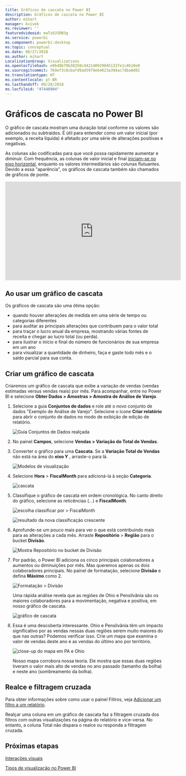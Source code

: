 ```yaml
---
title: Gráficos de cascata no Power BI
description: Gráficos de cascata no Power BI
author: mihart
manager: kvivek
ms.reviewer: ''
featuredvideoid: maTzOJSRB3g
ms.service: powerbi
ms.component: powerbi-desktop
ms.topic: conceptual
ms.date: 09/27/2018
ms.author: mihart
LocalizationGroup: Visualizations
ms.openlocfilehash: e9b48b79b30250c442140929045132fe1c4b10e8
ms.sourcegitcommit: 769ef3c8cbafd9ad5979eb4023a394ac7dba8d02
ms.translationtype: HT
ms.contentlocale: pt-BR
ms.lasthandoff: 09/28/2018
ms.locfileid: "47448904"
---
```

# <a name="waterfall-charts-in-power-bi"></a>Gráficos de cascata no Power BI
O gráfico de cascata mostram uma duração total conforme os valores são adicionados ou subtraídos. É útil para entender como um valor inicial (por exemplo, a receita líquida) é afetado por uma série de alterações positivas e negativas.

As colunas são codificadas para que você possa rapidamente aumentar e diminuir. Com frequência, as colunas de valor inicial e final [iniciam-se no eixo horizontal](https://support.office.com/article/Create-a-waterfall-chart-in-Office-2016-for-Windows-8de1ece4-ff21-4d37-acd7-546f5527f185#BKMK_Float "iniciam-se no eixo horizontal"), enquanto os valores intermediários são colunas flutuantes. Devido a essa "aparência", os gráficos de cascata também são chamados de gráficos de ponte.

<iframe width="560" height="315" src="https://www.youtube.com/embed/qKRZPBnaUXM" frameborder="0" allow="autoplay; encrypted-media" allowfullscreen></iframe>

## <a name="when-to-use-a-waterfall-chart"></a>Ao usar um gráfico de cascata
Os gráficos de cascata são uma ótima opção:

* quando houver alterações de medida em uma série de tempo ou categorias diferentes
* para auditar as principais alterações que contribuem para o valor total
* para traçar o lucro anual da empresa, mostrando várias fontes de receita e chegar ao lucro total (ou perda).
* para ilustrar o início e final do número de funcionários de sua empresa em um ano
* para visualizar a quantidade de dinheiro, faça e gaste todo mês e o saldo parcial para sua conta. 

## <a name="create-a-waterfall-chart"></a>Criar um gráfico de cascata
Criaremos um gráfico de cascata que exibe a variação de vendas (vendas estimadas versus vendas reais) por mês. Para acompanhar, entre no Power BI e selecione **Obter Dados \> Amostras \> Amostra de Análise de Varejo**. 

1. Selecione a guia **Conjuntos de dados** e role até o novo conjunto de dados "Exemplo de Análise de Varejo".  Selecione o ícone **Criar relatório** para abrir o conjunto de dados no modo de exibição de edição de relatório. 
   
    ![Guia Conjuntos de Dados realçada](media/power-bi-visualization-waterfall-charts/power-bi-waterfall-report.png)
2. No painel **Campos**, selecione **Vendas \> Variação do Total de Vendas**. 
3. Converter o gráfico para uma **Cascata**. Se a **Variação Total de Vendas** não está na área do **eixo Y** , arraste-o para lá.
   
    ![Modelos de visualização](media/power-bi-visualization-waterfall-charts/convertwaterfall.png)
4. Selecione **Hora** \> **FiscalMonth** para adicioná-la à seção **Categoria**. 
   
    ![cascata](media/power-bi-visualization-waterfall-charts/power-bi-waterfall.png)
5. Classifique o gráfico de cascata em ordem cronológica. No canto direito do gráfico, selecione as reticências (...) e **FiscalMonth**.
   
    ![escolha classificar por > FiscalMonth](media/power-bi-visualization-waterfall-charts/power-bi-sort-by.png)
   
    ![resultado da nova classificação crescente](media/power-bi-visualization-waterfall-charts/power-bi-waterfall-sorted.png)
6. Aprofunde-se um pouco mais para ver o que está contribuindo mais para as alterações a cada mês. Arraste **Repositório** > **Região** para o bucket **Divisão**.
   
    ![Mostra Repositório no bucket de Divisão](media/power-bi-visualization-waterfall-charts/power-bi-waterfall-breakdown.png)
7. Por padrão, o Power BI adiciona os cinco principais colaboradores a aumentos ou diminuições por mês. Mas queremos apenas os dois colaboradores principais.  No painel de formatação, selecione **Divisão** e defina **Máximo** como 2.
   
    ![Formatação > Divisão](media/power-bi-visualization-waterfall-charts/power-bi-waterfall-breakdown-maximum.png)
   
    Uma rápida análise revela que as regiões de Ohio e Pensilvânia são os maiores colaboradores para a movimentação, negativa e positiva, em nosso gráfico de cascata. 
   
    ![gráfico de cascata](media/power-bi-visualization-waterfall-charts/power-bi-waterfall-axis.png)
8. Essa é uma descoberta interessante. Ohio e Pensilvânia têm um impacto significativo por as vendas nessas duas regiões serem muito maiores do que nas outras?  Podemos verificar isso. Crie um mapa que examina o valor de vendas deste ano e as vendas do último ano por território.  
   
    ![close-up do mapa em PA e Ohio](media/power-bi-visualization-waterfall-charts/power-bi-map.png)
   
    Nosso mapa corrobora nossa teoria.  Ele mostra que essas duas regiões tiveram o valor mais alto de vendas no ano passado (tamanho da bolha) e neste ano (sombreamento da bolha).

## <a name="highlighting-and-cross-filtering"></a>Realce e filtragem cruzada
Para obter informações sobre como usar o painel Filtros, veja [Adicionar um filtro a um relatório](../power-bi-report-add-filter.md).

Realçar uma coluna em um gráfico de cascata faz a filtragem cruzada dos filtros com outras visualizações na página do relatório e vice-versa. No entanto, a coluna Total não dispara o realce ou responda a filtragem cruzada.

## <a name="next-steps"></a>Próximas etapas

[Interações visuais](../service-reports-visual-interactions.md)

[Tipos de visualização no Power BI](power-bi-visualization-types-for-reports-and-q-and-a.md)